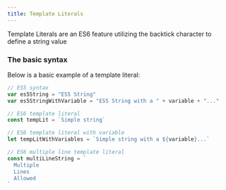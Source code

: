 ```yaml
---
title: Template Literals
---
```


Template Literals are an ES6 feature utilizing the backtick character to define a string value

### The basic syntax

Below is a basic example of a template literal:

```javascript
// ES5 syntax
var es5String = "ES5 String"
var es5StringWithVariable = "ES5 String with a " + variable + "..."

// ES6 template literal
const tempLit = `Simple string`

// ES6 template literal with variable
let tempLitWithVariables = `Simple string with a ${variable}...`

// ES6 multiple line template literal 
const multiLineString = `
  Multiple 
  Lines 
  Allowed
`
```


